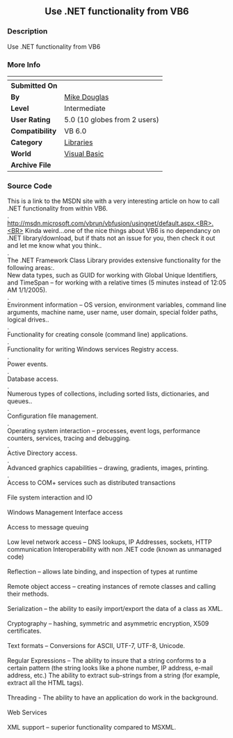 ﻿<div align="center">

## Use \.NET functionality from VB6


</div>

### Description

Use .NET functionality from VB6
 
### More Info
 


<span>             |<span>
---                |---
**Submitted On**   |
**By**             |[Mike Douglas](https://github.com/Planet-Source-Code/PSCIndex/blob/master/ByAuthor/mike-douglas.md)
**Level**          |Intermediate
**User Rating**    |5.0 (10 globes from 2 users)
**Compatibility**  |VB 6\.0
**Category**       |[Libraries](https://github.com/Planet-Source-Code/PSCIndex/blob/master/ByCategory/libraries__1-49.md)
**World**          |[Visual Basic](https://github.com/Planet-Source-Code/PSCIndex/blob/master/ByWorld/visual-basic.md)
**Archive File**   |[](https://github.com/Planet-Source-Code/mike-douglas-use-net-functionality-from-vb6__1-62208/archive/master.zip)





### Source Code

This is a link to the MSDN site with a very interesting article on how to call .NET functionality from within VB6.<BR>.<BR>
http://msdn.microsoft.com/vbrun/vbfusion/usingnet/default.aspx.<BR>.<BR>
Kinda weird...one of the nice things about VB6 is no dependancy on .NET library/download, but if thats not an issue for you, then check it out and let me know what you think..<BR>.<BR>
The .NET Framework Class Library provides extensive functionality for the following areas:.<BR>
New data types, such as GUID for working with Global Unique Identifiers, and TimeSpan – for working with a relative times (5 minutes instead of 12:05 AM 1/1/2005).<BR>.<BR>
Environment information – OS version, environment variables, command line arguments, machine name, user name, user domain, special folder paths, logical drives..<BR>.<BR>
Functionality for creating console (command line) applications.<BR>.<BR>
Functionality for writing Windows services
Registry access.<BR>.<BR>
Power events.<BR>.<BR>
Database access.<BR>.<BR>
Numerous types of collections, including sorted lists, dictionaries, and queues..<BR>.<BR>
Configuration file management.<BR>.<BR>
Operating system interaction – processes, event logs, performance counters, services, tracing and debugging.<BR>.<BR>
Active Directory access.<BR>.<BR>
Advanced graphics capabilities – drawing, gradients, images, printing.<BR>.<BR>
Access to COM+ services such as distributed transactions<BR><BR>
File system interaction and IO<BR><BR>
Windows Management Interface access<BR><BR>
Access to message queuing<BR><BR>
Low level network access – DNS lookups, IP Addresses, sockets, HTTP communication
Interoperability with non .NET code (known as unmanaged code)<BR><BR>
Reflection – allows late binding, and inspection of types at runtime<BR><BR>
Remote object access – creating instances of remote classes and calling their methods.<BR><BR>
Serialization – the ability to easily import/export the data of a class as XML.<BR><BR>
Cryptography – hashing, symmetric and asymmetric encryption, X509 certificates.<BR><BR>
Text formats – Conversions for ASCII, UTF-7, UTF-8, Unicode.<BR><BR>
Regular Expressions – The ability to insure that a string conforms to a certain pattern (the string looks like a phone number, IP address, e-mail address, etc.) The ability to extract sub-strings from a string (for example, extract all the HTML <A> tags).<BR><BR>
Threading - The ability to have an application do work in the background.<BR><BR>
Web Services<BR><BR>
XML support – superior functionality compared to MSXML.

